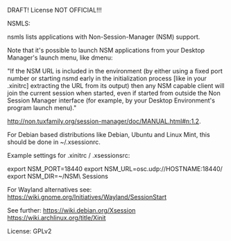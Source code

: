 DRAFT! License NOT OFFICIAL!!!

NSMLS:

nsmls lists applications with Non-Session-Manager (NSM) support.

Note that it's possible to launch NSM applications from your Desktop Manager's launch menu, like dmenu:


"If the NSM URL is included in the environment (by either using a fixed port number or starting nsmd early in the initialization process [like in your .xinitrc] extracting the URL from its output) then any NSM capable client will join the current session when started, even if started from outside the Non Session Manager interface (for example, by your Desktop Environment's program launch menu)."

http://non.tuxfamily.org/session-manager/doc/MANUAL.html#n:1.2.

For Debian based distributions like Debian, Ubuntu and Linux Mint, this should be done in ~/.xsessionrc.

Example settings for .xinitrc / .xsessionsrc:

export NSM_PORT=18440
export NSM_URL=osc.udp://HOSTNAME:18440/
export NSM_DIR=~/NSM\ Sessions

For Wayland alternatives see:
https://wiki.gnome.org/Initiatives/Wayland/SessionStart


See further:
https://wiki.debian.org/Xsession
https://wiki.archlinux.org/title/Xinit

License: GPLv2 
